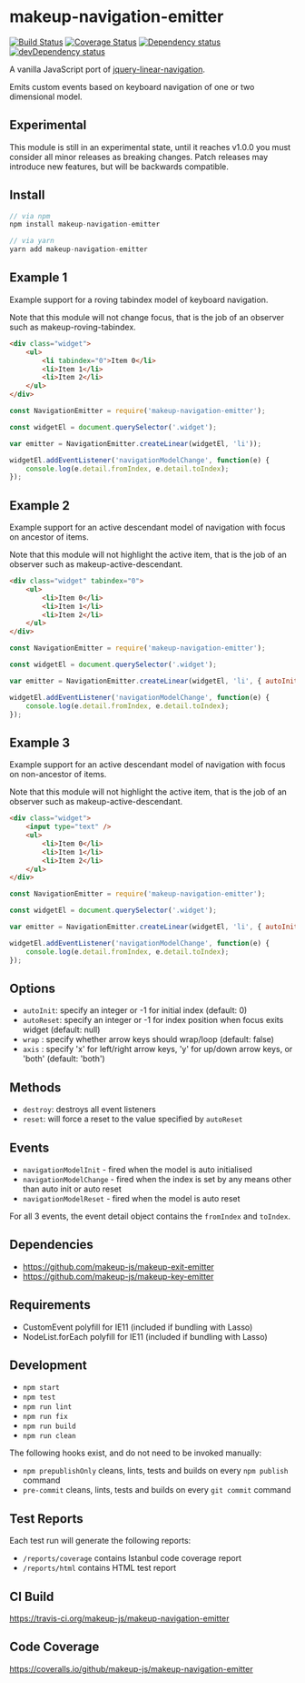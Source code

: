 # makeup-navigation-emitter

<p>
    <a href="https://travis-ci.org/makeup-js/makeup-navigation-emitter"><img src="https://api.travis-ci.org/makeup-js/makeup-navigation-emitter.svg?branch=master" alt="Build Status" /></a>
    <a href='https://coveralls.io/github/makeup-js/makeup-navigation-emitter?branch=master'><img src='https://coveralls.io/repos/makeup-js/makeup-navigation-emitter/badge.svg?branch=master&service=github' alt='Coverage Status' /></a>
    <a href="https://david-dm.org/makeup-js/makeup-navigation-emitter"><img src="https://david-dm.org/makeup-js/makeup-navigation-emitter.svg" alt="Dependency status" /></a>
    <a href="https://david-dm.org/makeup-js/makeup-navigation-emitter#info=devDependencies"><img src="https://david-dm.org/makeup-js/makeup-navigation-emitter/dev-status.svg" alt="devDependency status" /></a>
</p>

A vanilla JavaScript port of <a href="https://github.com/ianmcburnie/jquery-linear-navigation">jquery-linear-navigation</a>.

Emits custom events based on keyboard navigation of one or two dimensional model.

## Experimental

This module is still in an experimental state, until it reaches v1.0.0 you must consider all minor releases as breaking
changes. Patch releases may introduce new features, but will be backwards compatible.

## Install

```js
// via npm
npm install makeup-navigation-emitter

// via yarn
yarn add makeup-navigation-emitter
```

## Example 1

Example support for a roving tabindex model of keyboard navigation.

Note that this module will not change focus, that is the job of an observer such as makeup-roving-tabindex.

```html
<div class="widget">
    <ul>
        <li tabindex="0">Item 0</li>
        <li>Item 1</li>
        <li>Item 2</li>
    </ul>
</div>
```

```js
const NavigationEmitter = require('makeup-navigation-emitter');

const widgetEl = document.querySelector('.widget');

var emitter = NavigationEmitter.createLinear(widgetEl, 'li'));

widgetEl.addEventListener('navigationModelChange', function(e) {
    console.log(e.detail.fromIndex, e.detail.toIndex);
});
```

## Example 2

Example support for an active descendant model of navigation with focus on ancestor of items.

Note that this module will not highlight the active item, that is the job of an observer such as makeup-active-descendant.

```html
<div class="widget" tabindex="0">
    <ul>
        <li>Item 0</li>
        <li>Item 1</li>
        <li>Item 2</li>
    </ul>
</div>
```

```js
const NavigationEmitter = require('makeup-navigation-emitter');

const widgetEl = document.querySelector('.widget');

var emitter = NavigationEmitter.createLinear(widgetEl, 'li', { autoInit: -1, autoReset: -1 }));

widgetEl.addEventListener('navigationModelChange', function(e) {
    console.log(e.detail.fromIndex, e.detail.toIndex);
});
```

## Example 3

Example support for an active descendant model of navigation with focus on non-ancestor of items.

Note that this module will not highlight the active item, that is the job of an observer such as makeup-active-descendant.

```html
<div class="widget">
    <input type="text" />
    <ul>
        <li>Item 0</li>
        <li>Item 1</li>
        <li>Item 2</li>
    </ul>
</div>
```

```js
const NavigationEmitter = require('makeup-navigation-emitter');

const widgetEl = document.querySelector('.widget');

var emitter = NavigationEmitter.createLinear(widgetEl, 'li', { autoInit: -1, autoReset: -1 }));

widgetEl.addEventListener('navigationModelChange', function(e) {
    console.log(e.detail.fromIndex, e.detail.toIndex);
});
```

## Options

* `autoInit`: specify an integer or -1 for initial index (default: 0)
* `autoReset`: specify an integer or -1 for index position when focus exits widget (default: null)
* `wrap` : specify whether arrow keys should wrap/loop (default: false)
* `axis` : specify 'x' for left/right arrow keys, 'y' for up/down arrow keys, or 'both' (default: 'both')

## Methods

* `destroy`: destroys all event listeners
* `reset`: will force a reset to the value specified by `autoReset`

## Events

* `navigationModelInit` - fired when the model is auto initialised
* `navigationModelChange` - fired when the index is set by any means other than auto init or auto reset
* `navigationModelReset` - fired when the model is auto reset

For all 3 events, the event detail object contains the `fromIndex` and `toIndex`.

## Dependencies

* https://github.com/makeup-js/makeup-exit-emitter
* https://github.com/makeup-js/makeup-key-emitter

## Requirements

* CustomEvent polyfill for IE11 (included if bundling with Lasso)
* NodeList.forEach polyfill for IE11 (included if bundling with Lasso)

## Development

* `npm start`
* `npm test`
* `npm run lint`
* `npm run fix`
* `npm run build`
* `npm run clean`

The following hooks exist, and do not need to be invoked manually:

* `npm prepublishOnly` cleans, lints, tests and builds on every `npm publish` command
* `pre-commit` cleans, lints, tests and builds on every `git commit` command

## Test Reports

Each test run will generate the following reports:

* `/reports/coverage` contains Istanbul code coverage report
* `/reports/html` contains HTML test report

## CI Build

https://travis-ci.org/makeup-js/makeup-navigation-emitter

## Code Coverage

https://coveralls.io/github/makeup-js/makeup-navigation-emitter
